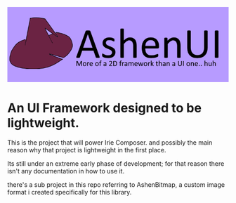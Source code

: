 ![sampleicon.png](./logo.png)

# An UI Framework designed to be lightweight.
This is the project that will power Irie Composer.
and possibly the main reason why that project is lightweight 
in the first place.

Its still under an extreme early phase of development; for that
reason there isn't any documentation in how to use it.

there's a sub project in this repo referring to AshenBitmap, 
a custom image format i created specifically for this library.
